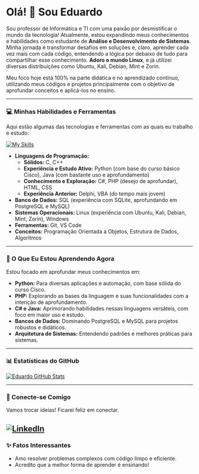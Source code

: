 # Olá! 👋 Sou Eduardo

Sou professor de Informática e TI com uma paixão por desmistificar o mundo da tecnologia! Atualmente, estou expandindo meus conhecimentos e habilidades como estudante de **Análise e Desenvolvimento de Sistemas**. Minha jornada é transformar desafios em soluções e, claro, aprender cada vez mais com cada código, entendendo a lógica por debaixo de tudo para compartilhar esse conhecimento. **Adoro o mundo Linux**, e já utilizei diversas distribuições como Ubuntu, Kali, Debian, Mint e Zorin.

Meu foco hoje está 100% na parte didática e no aprendizado contínuo, utilizando meus códigos e projetos principalmente com o objetivo de aprofundar conceitos e aplicá-los no ensino.

---

### 💻 Minhas Habilidades e Ferramentas

Aqui estão algumas das tecnologias e ferramentas com as quais eu trabalho e estudo:

[![My Skills](https://skillicons.dev/icons?i=c,cpp,cs,java,python,php,sqlite,postgresql,mysql,vscode,git,linux,windows,html,css)](https://skillicons.dev)

* **Linguagens de Programação:**
    * **Sólidos:** C, C++
    * **Experiência e Estudo Ativo:** Python (com base do curso básico Cisco), Java (com bastante uso e aprofundamento)
    * **Conhecimento e Exploração:** C#, PHP (desejo de aprofundar), HTML, CSS
    * **Experiência Anterior:** Delphi, VBA (do tempo mais jovem)
* **Banco de Dados:** SQL (experiência com SQLite, aprofundando em PostgreSQL e MySQL)
* **Sistemas Operacionais:** Linux (experiência com Ubuntu, Kali, Debian, Mint, Zorin), Windows
* **Ferramentas:** Git, VS Code
* **Conceitos:** Programação Orientada a Objetos, Estrutura de Dados, Algoritmos

---

### 🌱 O Que Eu Estou Aprendendo Agora

Estou focado em aprofundar meus conhecimentos em:

* **Python:** Para diversas aplicações e automação, com base sólida do curso Cisco.
* **PHP:** Explorando as bases da linguagem e suas funcionalidades com a intenção de aprofundamento.
* **C# e Java:** Aprimorando habilidades nessas linguagens versáteis, com foco em maior uso e estudo.
* **Bancos de Dados:** Dominando PostgreSQL e MySQL para projetos robustos e didáticos.
* **Arquitetura de Sistemas:** Entendendo padrões e melhores práticas para sistemas.

---

### 📊 Estatísticas do GitHub

[![Eduardo GitHub Stats](https://github-readme-stats.vercel.app/api?username=Eduardofbarreto&show_icons=true&theme=dracula&hide_border=true&locale=pt-br)](https://github.com/anuraghazra/github-readme-stats)

---

### 🔗 Conecte-se Comigo

Vamos trocar ideias! Ficarei feliz em conectar.

[![LinkedIn](https://img.shields.io/badge/LinkedIn-0077B5?style=for-the-badge&logo=linkedin&logoColor=white)](https://www.linkedin.com/in/SEU_LINKEDIN/)
---

### ✨ Fatos Interessantes

* Amo resolver problemas complexos com código limpo e eficiente.
* Acredito que a melhor forma de aprender é ensinando!
